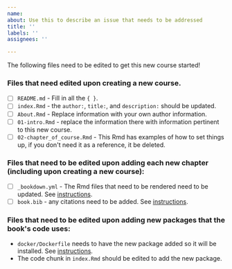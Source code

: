 ```yaml
---
name:
about: Use this to describe an issue that needs to be addressed
title: ''
labels: ''
assignees: ''

---
```


The following files need to be edited to get this new course started!

### Files that need edited upon creating a new course.

- [ ] `README.md` - Fill in all the `{ }`.
- [ ] `index.Rmd` - the `author:`, `title:`, and `description:` should be updated.
- [ ] `About.Rmd` - Replace information with your own author information.
- [ ] `01-intro.Rmd` - replace the information there with information pertinent to this new course.
- [ ] `02-chapter_of_course.Rmd` - This Rmd has examples of how to set things up, if you don't need it as a reference, it be deleted.

### Files that need to be edited upon adding each new chapter (including upon creating a new course):

- [ ] `_bookdown.yml` - The Rmd files that need to be rendered need to be updated. See [instructions](./getting_started.md#bookdown-rendering).
- [ ] `book.bib` - any citations need to be added. See [instructions](./getting_started.md#citations).

### Files that need to be edited upon adding new packages that the book's code uses:
- `docker/Dockerfile` needs to have the new package added so it will be installed. See [instructions](./getting_started.md#adding-packages-to-the-dockerfile).
- The code chunk in `index.Rmd` should be edited to add the new package.
